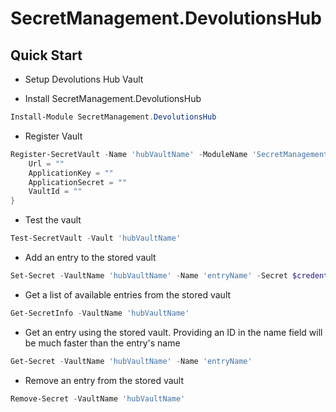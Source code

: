 # SecretManagement.DevolutionsHub

## Quick Start

* Setup Devolutions Hub Vault

* Install SecretManagement.DevolutionsHub 
```Powershell
Install-Module SecretManagement.DevolutionsHub
```

* Register Vault
```PowerShell
Register-SecretVault -Name 'hubVaultName' -ModuleName 'SecretManagement.DevolutionsHub' -VaultParameters @{
    Url = ""
    ApplicationKey = ""
    ApplicationSecret = ""
    VaultId = ""
}
```

* Test the vault
```PowerShell
Test-SecretVault -Vault 'hubVaultName'
```

* Add an entry to the stored vault
```PowerShell
Set-Secret -VaultName 'hubVaultName' -Name 'entryName' -Secret $credentials
```

* Get a list of available entries from the stored vault
```PowerShell
Get-SecretInfo -VaultName 'hubVaultName'
```

* Get an entry using the stored vault. Providing an ID in the name field will be much faster than the entry's name
```PowerShell
Get-Secret -VaultName 'hubVaultName' -Name 'entryName'
```

* Remove an entry from the stored vault
```PowerShell
Remove-Secret -VaultName 'hubVaultName'
```